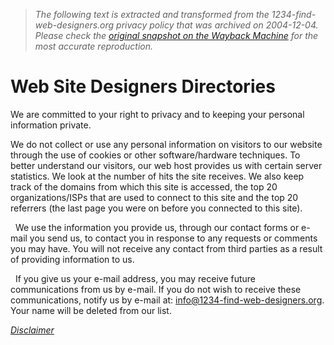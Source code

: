 > *The following text is extracted and transformed from the 1234-find-web-designers.org privacy policy that was archived on 2004-12-04. Please check the [original snapshot on the Wayback Machine](https://web.archive.org/web/20041204103050id_/http%3A//www.1234-find-web-designers.org/privacy.html) for the most accurate reproduction.*

# Web Site Designers Directories

We are committed to your right to privacy and to keeping your personal information private. 

We do not collect or use any personal information on visitors to our website through the use of cookies or other software/hardware techniques. To better understand our visitors, our web host provides us with certain server statistics. We look at the number of hits the site receives. We also keep track of the domains from which this site is accessed, the top 20 organizations/ISPs that are used to connect to this site and the top 20 referrers (the last page you were on before you connected to this site).

  We use the information you provide us, through our contact forms or e-mail you send us, to contact you in response to any requests or comments you may have. You will not receive any contact from third parties as a result of providing information to us.

  If you give us your e-mail address, you may receive future communications from us by e-mail. If you do not wish to receive these communications, notify us by e-mail at: [info@1234-find-web-designers.org](http://www.1234-find-web-designers.org/contact.php). Your name will be deleted from our list.

[ _Disclaimer_](https://web.archive.org/web/20041204103050id_/http%3A//www.1234-find-web-designers.org/disclaimer.html)
